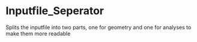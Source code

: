# Inputfile_Seperator
Splits the inputfile into two parts, one for geometry and one for analyses to make them more readable 
